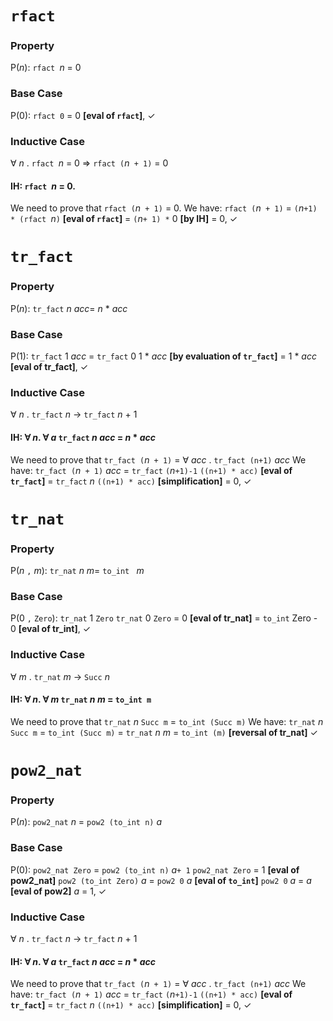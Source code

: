 # `rfact`

### Property
P(_n_): `rfact `_n_ = 0

### Base Case
P(0): `rfact 0` = 0 **[eval of `rfact`]**, &check;

### Inductive Case
&forall; _n_ . `rfact `_n_ = 0 &rArr; `rfact (`_n_` + 1)` = 0

#### IH: `rfact `_n_ = 0.
We need to prove that `rfact (`_n_` + 1)` = 0.  We have:
`rfact (`_n_` + 1)` = `(`_n_`+1) * (rfact `_n_`)` **[eval of `rfact`]**
= `(`_n_` + 1) * ` 0 **[by IH]**
= 0, &check;

# `tr_fact`

### Property
P(_n_): `tr_fact` _n_  _acc_= _n_ * _acc_

### Base Case
P(1): `tr_fact` 1 _acc_ = `tr_fact` 0 1 * _acc_ **[by evaluation of `tr_fact`]**
= 1 * _acc_  **[eval of tr_fact]**, &check;

### Inductive Case
&forall; _n_ . `tr_fact` _n_ -> `tr_fact` _n_ + 1

#### IH: &forall; _n_. &forall; _a_ `tr_fact` _n_ _acc_ = _n_ * _acc_
We need to prove that `tr_fact (`_n_` + 1)` = &forall; _acc_ . `tr_fact (n+1)` _acc_  We have:
`tr_fact (`_n_` + 1)` _acc_ = `tr_fact` `(`_n_`+1)-1` ``((n+1) * acc)`` **[eval of `tr_fact`]**
=  `tr_fact` _n_ `((n+1) * acc)` **[simplification]**
= 0, &check;

# `tr_nat`

### Property
P(_n_ `,` _m_): `tr_nat` _n_  _m_= `to_int ` _m_

### Base Case
P(0 `,` `Zero`): `tr_nat` 1 `Zero`
`tr_nat` 0 `Zero` = 0 **[eval of tr_nat]**
= `to_int` Zero - 0  **[eval of tr_int]**, &check;

### Inductive Case
&forall; _m_ . `tr_nat` _m_ -> `Succ` _n_

#### IH: &forall; _n_. &forall; _m_ `tr_nat` _n_ _m_ = `to_int m`
We need to prove that `tr_nat` _n_ `Succ m` = `to_int (Succ m)`  We have:
`tr_nat` _n_ `Succ m` = `to_int (Succ m)`
= `tr_nat` _n_ _m_ = `to_int (m)` **[reversal of tr_nat]** &check;

# `pow2_nat`

### Property
P(_n_): `pow2_nat` _n_  = `pow2 (to_int n)` _a_

### Base Case
P(0): `pow2_nat Zero` = `pow2 (to_int n)` _a_`+ 1`
`pow2_nat Zero` = 1 **[eval of pow2_nat]**
`pow2 (to_int Zero)` _a_ = `pow2 0` _a_ **[eval of `to_int`]**
`pow2 0` _a_ = _a_ **[eval of pow2]**
_a_ = 1, &check;

### Inductive Case
&forall; _n_ . `tr_fact` _n_ -> `tr_fact` _n_ + 1

#### IH: &forall; _n_. &forall; _a_ `tr_fact` _n_ _acc_ = _n_ * _acc_
We need to prove that `tr_fact (`_n_` + 1)` = &forall; _acc_ . `tr_fact (n+1)` _acc_  We have:
`tr_fact (`_n_` + 1)` _acc_ = `tr_fact` `(`_n_`+1)-1` ``((n+1) * acc)`` **[eval of `tr_fact`]**
=  `tr_fact` _n_ `((n+1) * acc)` **[simplification]**
= 0, &check;
